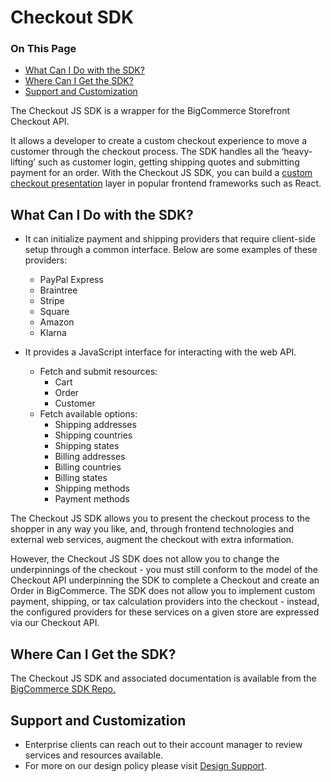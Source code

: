 #  Checkout SDK 

<div class="otp" id="no-index">

### On This Page
- [What Can I Do with the SDK?](#what-can-i-do-with-the-sdk)
- [Where Can I Get the SDK?](#where-can-i-get-the-sdk)
- [Support and Customization](#support-and-customization)

</div>

The Checkout JS SDK is a wrapper for the BigCommerce Storefront Checkout API.

It allows a developer to create a custom checkout experience to move a customer through the checkout process.
The SDK handles all the ‘heavy-lifting’ such as customer login, getting shipping quotes and submitting payment for an order.
With the Checkout JS SDK, you can build a [custom checkout presentation](https://github.com/bigcommerce/checkout-sdk-js-example) layer in popular frontend frameworks such as React.

## What Can I Do with the SDK?

-   It can initialize payment and shipping providers that require client-side setup through a common interface. Below are some examples of these providers:
    
    -   PayPal Express
    -   Braintree
    -   Stripe 
    -   Square
    -   Amazon
    -   Klarna
  
-   It provides a JavaScript interface for interacting with the web API.
    -   Fetch and submit resources:
        -   Cart
        -   Order
        -   Customer
    -   Fetch available options:
        -   Shipping addresses
        -   Shipping countries
        -   Shipping states
        -   Billing addresses
        -   Billing countries
        -   Billing states
        -   Shipping methods
        -   Payment methods
 
The Checkout JS SDK allows you to present the checkout process to the shopper in any way you like, and, through frontend technologies and external web services, augment the checkout with extra information. 

However, the Checkout JS SDK does not allow you to change the underpinnings of the checkout - you must still conform to the model of the Checkout API underpinning the SDK to complete a Checkout and create an Order in BigCommerce. 
The SDK does not allow you to implement custom payment, shipping, or tax calculation providers into the checkout - instead, the configured providers for these services on a given store are expressed via our Checkout API.

## Where Can I Get the SDK?
The Checkout JS SDK and associated documentation is available from the [BigCommerce SDK Repo.]( https://github.com/bigcommerce/checkout-sdk-js)

## Support and Customization
- Enterprise clients can reach out to their account manager to review services and resources available.
- For more on our design policy please visit [Design Support](https://forum.bigcommerce.com/s/article/BigCommerce-Design-Policy#support).
